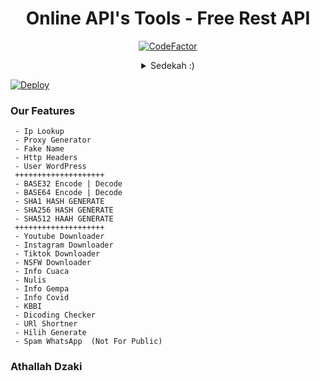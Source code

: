<div align="center">
 
# Online API's Tools - Free Rest API
[![CodeFactor](https://www.codefactor.io/repository/github/athallahdzaki/freerestapi2/badge)](https://www.codefactor.io/repository/github/athallahdzaki/freerestapi2)
<details>
 <summary>Sedekah :)</summary>

 [![Saweria](https://chrientmip.xyz/content/images/2020/04/saweriadotco.jpg)](https://saweria.co/freerestapi)
 [![Trakteer](https://cdn.trakteer.id/images/mix/navbar-logo.png)](https://trakteer.id/freerestapi)
 
</details>
</div>

[![Deploy](https://www.herokucdn.com/deploy/button.svg)](https://heroku.com/deploy?template=https://github.com/daenghunter/freerestapi2)

### Our Features
```
 - Ip Lookup
 - Proxy Generator
 - Fake Name
 - Http Headers
 - User WordPress
 ++++++++++++++++++++
 - BASE32 Encode | Decode
 - BASE64 Encode | Decode
 - SHA1 HASH GENERATE
 - SHA256 HASH GENERATE
 - SHA512 HAAH GENERATE
 ++++++++++++++++++++
 - Youtube Downloader
 - Instagram Downloader
 - Tiktok Downloader
 - NSFW Downloader
 - Info Cuaca
 - Nulis
 - Info Gempa
 - Info Covid
 - KBBI
 - Dicoding Checker
 - URl Shortner
 - Hilih Generate
 - Spam WhatsApp  (Not For Public)
```
### Athallah Dzaki
